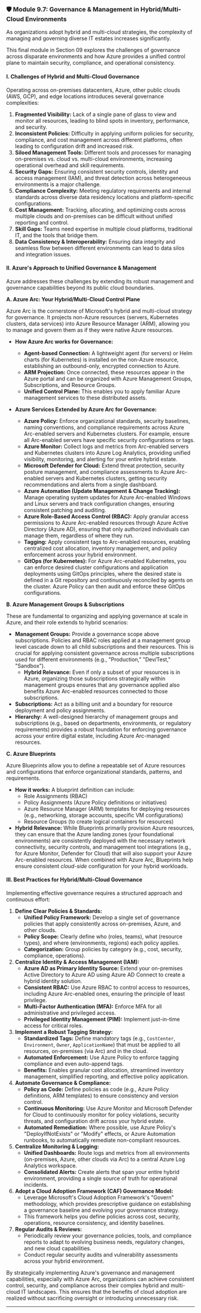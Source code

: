 ### **🛡️ Module 9.7: Governance & Management in Hybrid/Multi-Cloud Environments**

As organizations adopt hybrid and multi-cloud strategies, the complexity of managing and governing diverse IT estates increases significantly. 

This final module in Section 09 explores the challenges of governance across disparate environments and how Azure provides a unified control plane to maintain security, compliance, and operational consistency.

#### **I. Challenges of Hybrid and Multi-Cloud Governance**

Operating across on-premises datacenters, Azure, other public clouds (AWS, GCP), and edge locations introduces several governance complexities:

1.  **Fragmented Visibility:** Lack of a single pane of glass to view and monitor all resources, leading to blind spots in inventory, performance, and security.
2.  **Inconsistent Policies:** Difficulty in applying uniform policies for security, compliance, and cost management across different platforms, often leading to configuration drift and increased risk.
3.  **Siloed Management Tools:** Different tools and processes for managing on-premises vs. cloud vs. multi-cloud environments, increasing operational overhead and skill requirements.
4.  **Security Gaps:** Ensuring consistent security controls, identity and access management (IAM), and threat detection across heterogeneous environments is a major challenge.
5.  **Compliance Complexity:** Meeting regulatory requirements and internal standards across diverse data residency locations and platform-specific configurations.
6.  **Cost Management:** Tracking, allocating, and optimizing costs across multiple clouds and on-premises can be difficult without unified reporting and control.
7.  **Skill Gaps:** Teams need expertise in multiple cloud platforms, traditional IT, and the tools that bridge them.
8.  **Data Consistency & Interoperability:** Ensuring data integrity and seamless flow between different environments can lead to data silos and integration issues.

#### **II. Azure's Approach to Unified Governance & Management**

Azure addresses these challenges by extending its robust management and governance capabilities beyond its public cloud boundaries.

**A. Azure Arc: Your Hybrid/Multi-Cloud Control Plane**

Azure Arc is the cornerstone of Microsoft's hybrid and multi-cloud strategy for governance. It projects non-Azure resources (servers, Kubernetes clusters, data services) into Azure Resource Manager (ARM), allowing you to manage and govern them as if they were native Azure resources.

* **How Azure Arc works for Governance:**
    * **Agent-based Connection:** A lightweight agent (for servers) or Helm charts (for Kubernetes) is installed on the non-Azure resource, establishing an outbound-only, encrypted connection to Azure.
    * **ARM Projection:** Once connected, these resources appear in the Azure portal and can be organized with Azure Management Groups, Subscriptions, and Resource Groups.
    * **Unified Control Plane:** This enables you to apply familiar Azure management services to these distributed assets.

* **Azure Services Extended by Azure Arc for Governance:**
    * **Azure Policy:** Enforce organizational standards, security baselines, naming conventions, and compliance requirements across Azure Arc-enabled servers and Kubernetes clusters. For example, ensure all Arc-enabled servers have specific security configurations or tags.
    * **Azure Monitor:** Collect logs and metrics from Arc-enabled servers and Kubernetes clusters into Azure Log Analytics, providing unified visibility, monitoring, and alerting for your entire hybrid estate.
    * **Microsoft Defender for Cloud:** Extend threat protection, security posture management, and compliance assessments to Azure Arc-enabled servers and Kubernetes clusters, getting security recommendations and alerts from a single dashboard.
    * **Azure Automation (Update Management & Change Tracking):** Manage operating system updates for Azure Arc-enabled Windows and Linux servers and track configuration changes, ensuring consistent patching and auditing.
    * **Azure Role-Based Access Control (RBAC):** Apply granular access permissions to Azure Arc-enabled resources through Azure Active Directory (Azure AD), ensuring that only authorized individuals can manage them, regardless of where they run.
    * **Tagging:** Apply consistent tags to Arc-enabled resources, enabling centralized cost allocation, inventory management, and policy enforcement across your hybrid environment.
    * **GitOps (for Kubernetes):** For Azure Arc-enabled Kubernetes, you can enforce desired cluster configurations and application deployments using GitOps principles, where the desired state is defined in a Git repository and continuously reconciled by agents on the cluster. Azure Policy can then audit and enforce these GitOps configurations.

**B. Azure Management Groups & Subscriptions**

These are fundamental to organizing and applying governance at scale in Azure, and their role extends to hybrid scenarios:

* **Management Groups:** Provide a governance scope above subscriptions. Policies and RBAC roles applied at a management group level cascade down to all child subscriptions and their resources. This is crucial for applying consistent governance across multiple subscriptions used for different environments (e.g., "Production," "Dev/Test," "Sandbox").
    * **Hybrid Relevance:** Even if only a subset of your resources is in Azure, organizing those subscriptions strategically within management groups ensures that any governance applied also benefits Azure Arc-enabled resources connected to those subscriptions.
* **Subscriptions:** Act as a billing unit and a boundary for resource deployment and policy assignments.
* **Hierarchy:** A well-designed hierarchy of management groups and subscriptions (e.g., based on departments, environments, or regulatory requirements) provides a robust foundation for enforcing governance across your entire digital estate, including Azure Arc-managed resources.

**C. Azure Blueprints**

Azure Blueprints allow you to define a repeatable set of Azure resources and configurations that enforce organizational standards, patterns, and requirements.

* **How it works:** A blueprint definition can include:
    * Role Assignments (RBAC)
    * Policy Assignments (Azure Policy definitions or initiatives)
    * Azure Resource Manager (ARM) templates for deploying resources (e.g., networking, storage accounts, specific VM configurations)
    * Resource Groups (to create logical containers for resources)
* **Hybrid Relevance:** While Blueprints primarily provision Azure resources, they can ensure that the Azure landing zones (your foundational environments) are consistently deployed with the necessary network connectivity, security controls, and management tool integrations (e.g., for Azure Monitor, Defender for Cloud) that will also support your Azure Arc-enabled resources. When combined with Azure Arc, Blueprints help ensure consistent *cloud-side* configuration for your hybrid workloads.

#### **III. Best Practices for Hybrid/Multi-Cloud Governance**

Implementing effective governance requires a structured approach and continuous effort:

1.  **Define Clear Policies & Standards:**
    * **Unified Policy Framework:** Develop a single set of governance policies that apply consistently across on-premises, Azure, and other clouds.
    * **Policy Scope:** Clearly define who (roles, teams), what (resource types), and where (environments, regions) each policy applies.
    * **Categorization:** Group policies by category (e.g., cost, security, compliance, operations).
2.  **Centralize Identity & Access Management (IAM):**
    * **Azure AD as Primary Identity Source:** Extend your on-premises Active Directory to Azure AD using Azure AD Connect to create a hybrid identity solution.
    * **Consistent RBAC:** Use Azure RBAC to control access to resources, including Azure Arc-enabled ones, ensuring the principle of least privilege.
    * **Multi-Factor Authentication (MFA):** Enforce MFA for all administrative and privileged access.
    * **Privileged Identity Management (PIM):** Implement just-in-time access for critical roles.
3.  **Implement a Robust Tagging Strategy:**
    * **Standardized Tags:** Define mandatory tags (e.g., `CostCenter`, `Environment`, `Owner`, `ApplicationName`) that must be applied to all resources, on-premises (via Arc) and in the cloud.
    * **Automated Enforcement:** Use Azure Policy to enforce tagging compliance and even auto-append tags.
    * **Benefits:** Enables granular cost allocation, streamlined inventory management, simplified reporting, and effective policy application.
4.  **Automate Governance & Compliance:**
    * **Policy as Code:** Define policies as code (e.g., Azure Policy definitions, ARM templates) to ensure consistency and version control.
    * **Continuous Monitoring:** Use Azure Monitor and Microsoft Defender for Cloud to continuously monitor for policy violations, security threats, and configuration drift across your hybrid estate.
    * **Automated Remediation:** Where possible, use Azure Policy's "DeployIfNotExists" or "Modify" effects, or Azure Automation runbooks, to automatically remediate non-compliant resources.
5.  **Centralize Monitoring & Logging:**
    * **Unified Dashboards:** Route logs and metrics from all environments (on-premises, Azure, other clouds via Arc) to a central Azure Log Analytics workspace.
    * **Consolidated Alerts:** Create alerts that span your entire hybrid environment, providing a single source of truth for operational incidents.
6.  **Adopt a Cloud Adoption Framework (CAF) Governance Model:**
    * Leverage Microsoft's Cloud Adoption Framework's "Govern" methodology, which provides prescriptive guidance on establishing a governance baseline and evolving your governance strategy.
    * This framework helps you define policies across cost, security, operations, resource consistency, and identity baselines.
7.  **Regular Audits & Reviews:**
    * Periodically review your governance policies, tools, and compliance reports to adapt to evolving business needs, regulatory changes, and new cloud capabilities.
    * Conduct regular security audits and vulnerability assessments across your hybrid environment.

By strategically implementing Azure's governance and management capabilities, especially with Azure Arc, organizations can achieve consistent control, security, and compliance across their complex hybrid and multi-cloud IT landscapes. This ensures that the benefits of cloud adoption are realized without sacrificing oversight or introducing unnecessary risk.

---